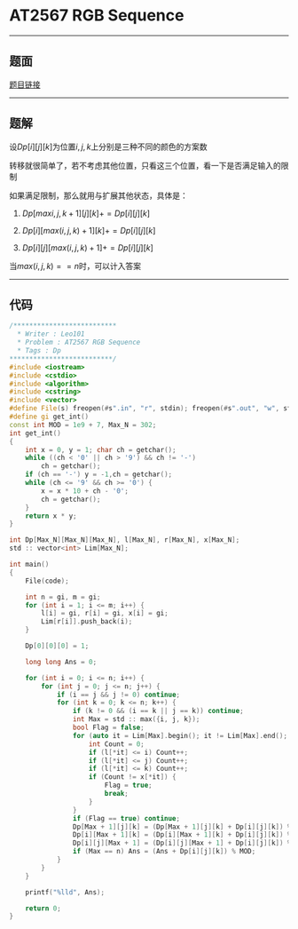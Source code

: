 # AT2567 RGB Sequence

---

## 题面

[题目链接](https://www.luogu.org/problemnew/show/AT2567)

---

## 题解

设$Dp[i][j][k]$为位置$i,j,k$上分别是三种不同的颜色的方案数

转移就很简单了，若不考虑其他位置，只看这三个位置，看一下是否满足输入的限制

如果满足限制，那么就用与扩展其他状态，具体是：

1. $Dp[max{i, j, k} + 1][j][k] += Dp[i][j][k]$

2. $Dp[i][max(i, j, k) + 1][k] += Dp[i][j][k]$

3. $Dp[i][j][max(i, j, k) + 1] += Dp[i][j][k]$

当$max(i, j, k) == n$时，可以计入答案

---

## 代码

```c++
/**************************
  * Writer : Leo101
  * Problem : AT2567 RGB Sequence
  * Tags : Dp
**************************/
#include <iostream>
#include <cstdio>
#include <algorithm>
#include <cstring>
#include <vector>
#define File(s) freopen(#s".in", "r", stdin); freopen(#s".out", "w", stdout)
#define gi get_int()
const int MOD = 1e9 + 7, Max_N = 302;
int get_int()
{
	int x = 0, y = 1; char ch = getchar();
	while ((ch < '0' || ch > '9') && ch != '-')
		ch = getchar();
	if (ch == '-') y = -1,ch = getchar();
	while (ch <= '9' && ch >= '0') {
		x = x * 10 + ch - '0';
		ch = getchar();
	}
	return x * y;
}

int Dp[Max_N][Max_N][Max_N], l[Max_N], r[Max_N], x[Max_N];
std :: vector<int> Lim[Max_N];

int main()
{
	File(code);

	int n = gi, m = gi;
	for (int i = 1; i <= m; i++) {
		l[i] = gi, r[i] = gi, x[i] = gi;
		Lim[r[i]].push_back(i);
	}

	Dp[0][0][0] = 1;

	long long Ans = 0;

	for (int i = 0; i <= n; i++) {
		for (int j = 0; j <= n; j++) {
			if (i == j && j != 0) continue;
			for (int k = 0; k <= n; k++) {
				if (k != 0 && (i == k || j == k)) continue;
				int Max = std :: max({i, j, k});
				bool Flag = false;
				for (auto it = Lim[Max].begin(); it != Lim[Max].end(); it++) {
					int Count = 0;
					if (l[*it] <= i) Count++;
					if (l[*it] <= j) Count++;
					if (l[*it] <= k) Count++;
					if (Count != x[*it]) {
						Flag = true;
						break;
					}
				}
				if (Flag == true) continue;
				Dp[Max + 1][j][k] = (Dp[Max + 1][j][k] + Dp[i][j][k]) % MOD;
				Dp[i][Max + 1][k] = (Dp[i][Max + 1][k] + Dp[i][j][k]) % MOD;
				Dp[i][j][Max + 1] = (Dp[i][j][Max + 1] + Dp[i][j][k]) % MOD;
				if (Max == n) Ans = (Ans + Dp[i][j][k]) % MOD;
			}
		}
	}

	printf("%lld", Ans);

	return 0;
}
```